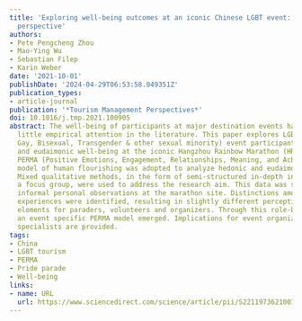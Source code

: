 ```yaml
---
title: 'Exploring well-being outcomes at an iconic Chinese LGBT event: A PERMA model
  perspective'
authors:
- Pete Pengcheng Zhou
- Mao-Ying Wu
- Sebastian Filep
- Karin Weber
date: '2021-10-01'
publishDate: '2024-04-29T06:53:58.049351Z'
publication_types:
- article-journal
publication: '*Tourism Management Perspectives*'
doi: 10.1016/j.tmp.2021.100905
abstract: The well-being of participants at major destination events has received
  little empirical attention in the literature. This paper explores LGBT (Lesbian,
  Gay, Bisexual, Transgender & other sexual minority) event participants' hedonic
  and eudaimonic well-being at the iconic Hangzhou Rainbow Marathon (HRM) in China.
  PERMA (Positive Emotions, Engagement, Relationships, Meaning, and Achievement) psychological
  model of human flourishing was adopted to analyze hedonic and eudaimonic well-being.
  Mixed qualitative methods, in the form of semi-structured in-depth interviews and
  a focus group, were used to address the research aim. This data was supported by
  informal personal observations at the marathon site. Distinctions among participants'
  experiences were identified, resulting in slightly different perceptions of PERMA
  elements for paraders, volunteers and organizers. Through this role-based perspective,
  an event specific PERMA model emerged. Implications for event organizers and marketing
  specialists are provided.
tags:
- China
- LGBT tourism
- PERMA
- Pride parade
- Well-being
links:
- name: URL
  url: https://www.sciencedirect.com/science/article/pii/S2211973621001185
---
```

